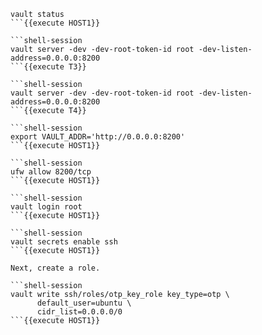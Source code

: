 ```shell-session
vault status
```{{execute HOST1}}

```shell-session
vault server -dev -dev-root-token-id root -dev-listen-address=0.0.0.0:8200
```{{execute T3}}

```shell-session
vault server -dev -dev-root-token-id root -dev-listen-address=0.0.0.0:8200
```{{execute T4}}

```shell-session
export VAULT_ADDR='http://0.0.0.0:8200'
```{{execute HOST1}}

```shell-session
ufw allow 8200/tcp
```{{execute HOST1}}

```shell-session
vault login root
```{{execute HOST1}}

```shell-session
vault secrets enable ssh
```{{execute HOST1}}

Next, create a role.

```shell-session
vault write ssh/roles/otp_key_role key_type=otp \
      default_user=ubuntu \
      cidr_list=0.0.0.0/0
```{{execute HOST1}}

